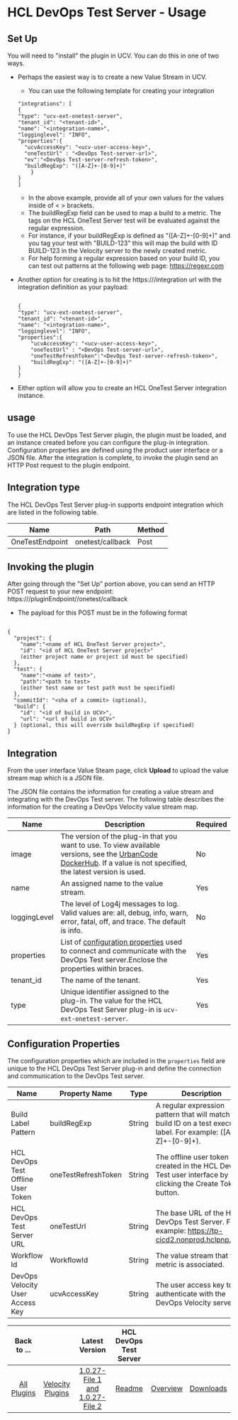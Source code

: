 
# HCL DevOps Test Server - Usage

## Set Up
You will need to "install" the plugin in UCV. You can do this in one of two ways.
* Perhaps the easiest way is to create a new Value Stream in UCV.

    * You can use the following template for creating your integration
    ```
    "integrations": [
  {
    "type": "ucv-ext-onetest-server",
    "tenant_id": "<tenant-id>",
    "name": "<integration-name>",
    "logginglevel": "INFO",
    "properties":{
      "ucvAccessKey": "<ucv-user-access-key>",
      "oneTestUrl" : "<DevOps Test-server-url>",
      "ev":"<DevOps Test-server-refresh-token>",
      "buildRegExp": "([A-Z]+-[0-9]+)"
        }
    }
    ]

    ```
    * In the above example, provide all of your own values for the values inside of < > brackets.
    * The buildRegExp field can be used to map a build to a metric. The tags on the HCL OneTest Server test will be evaluated against the regular expression.
    * For instance, if your buildRegExp is defined as "([A-Z]+-[0-9]+)" and you tag your test with "BUILD-123" this will map the build with ID BUILD-123 in the Velocity server to the newly created metric.
    * For help forming a regular expression based on your build ID, you can test out patterns at the following web page: https://regexr.com
* Another option for creating is to hit the https://<velocity-url>/integration url with the integration definition as your payload:

    ```

    {
    "type": "ucv-ext-onetest-server",
    "tenant_id": "<tenant-id>",
    "name": "<integration-name>",
    "logginglevel": "INFO",
    "properties":{
        "ucvAccessKey": "<ucv-user-access-key>",
        "oneTestUrl" : "<DevOps Test-server-url>",
        "oneTestRefreshToken":"<DevOps Test-server-refresh-token>",
        "buildRegExp": "([A-Z]+-[0-9]+)"
    }
    }

    ```
* Either option will allow you to create an HCL OneTest Server integration instance.

## usage

To use the HCL DevOps Test Server plugin, the plugin must be loaded, and an instance created before you can configure the plug-in integration. Configuration properties are defined using the product user interface or a JSON file. After the integration is complete, to invoke the plugin send an HTTP Post request to the plugin endpoint.

## Integration type

The HCL DevOps Test Server plug-in supports endpoint integration which are listed in the following table.


| Name | Path | Method |
| --- | --- | --- |
| OneTestEndpoint | onetest/callback | Post |

## Invoking the plugin

After going through the "Set Up" portion above, you can send an HTTP POST request to your new endpoint: https://<velocity-url>/pluginEndpoint/<integrationId>/onetest/callback
* The payload for this POST must be in the following format

```

{
  "project": {
    "name":"<name of HCL OneTest Server project>",
    "id": "<id of HCL OneTest Server project>"
    (either project name or project id must be specified)
  },
  "test": {
    "name":"<name of test>",
    "path":"<path to test>
    (either test name or test path must be specified)
  },
  "commitId": "<sha of a commit> (optional),
  "build": {
    "id": "<id of build in UCV>",
    "url": "<url of build in UCV>"
  } (optional, this will override buildRegExp if specified)
}

```

## Integration

From the user interface Value Steam page, click **Upload** to upload the value stream map which is a JSON file.

The JSON file contains the information for creating a value stream and integrating with the DevOps Test server. The following table describes the information for the creating a DevOps Velocity value stream map.


| Name | Description | Required |
| --- | --- | --- |
| image | The version of the plug-in that you want to use. To view available versions, see the [UrbanCode DockerHub](https://hub.docker.com/r/urbancode/ucv-ext-onetest-server/tags). If a value is not specified, the latest version is used. | No |
| name | An assigned name to the value stream. | Yes |
| loggingLevel | The level of Log4j messages to log. Valid values are: all, debug, info, warn, error, fatal, off, and trace. The default is info. | No |
| properties | List of [configuration properties](#properties) used to connect and communicate with the DevOps Test server.Enclose the properties within braces. | Yes |
| tenant\_id | The name of the tenant. | Yes |
| type | Unique identifier assigned to the plug-in. The value for the HCL DevOps Test Server plug-in is `ucv-ext-onetest-server`. | Yes |

## Configuration Properties

The configuration properties which are included in the `properties` field are unique to the
HCL DevOps Test Server plug-in and define the connection and communication to the DevOps Test server.


| Name | Property Name | Type | Description | Required |
| --- | --- | --- | --- | --- |
| Build Label Pattern | buildRegExp | String | A regular expression pattern that will match a build ID on a test execution label. For example: ([A-Z]+-[0-9]+). | No |
| HCL DevOps Test Offline User Token | oneTestRefreshToken | String | The offline user token created in the HCL DevOps Test user interface by clicking the Create Token button. | Yes |
| HCL DevOps Test Server URL | oneTestUrl | String | The base URL of the HCL DevOps Test Server. For example: https://tp-cicd2.nonprod.hclpnp.com. | Yes |
| Workflow Id | WorkflowId | String | The value stream that this metric is associated. | No |
| DevOps Velocity User Access Key | ucvAccessKey | String | The user access key to authenticate with the DevOps Velocity server. | No |




|Back to ...||Latest Version|HCL DevOps Test Server |||
| :---: | :---: | :---: | :---: | :---: | :---: |
|[All Plugins](../../index.md)|[Velocity Plugins](../README.md)|[1.0.27-File 1 ](https://raw.githubusercontent.com/UrbanCode/IBM-UCV-PLUGINS/main/files/ucv-ext-onetest-server/ucv-ext-onetest-server%3A1.0.27.tar.7z.001)[and 1.0.27-File 2](https://raw.githubusercontent.com/UrbanCode/IBM-UCV-PLUGINS/main/files/ucv-ext-onetest-server/ucv-ext-onetest-server%3A1.0.27.tar.7z.002)|[Readme](README.md)|[Overview](overview.md)|[Downloads](downloads.md)|
